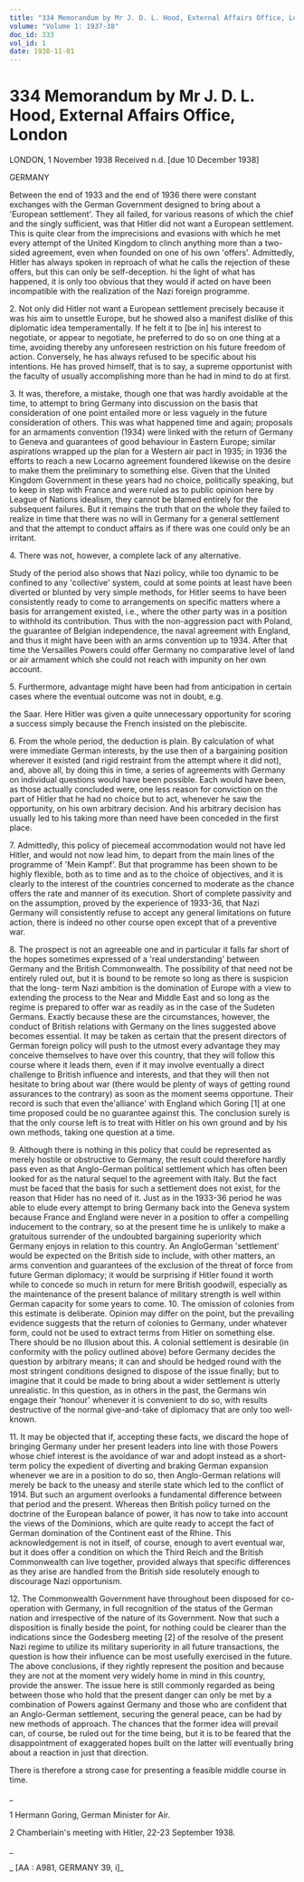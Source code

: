 ```yaml
---
title: "334 Memorandum by Mr J. D. L. Hood, External Affairs Office, London"
volume: "Volume 1: 1937-38"
doc_id: 333
vol_id: 1
date: 1938-11-01
---
```


# 334 Memorandum by Mr J. D. L. Hood, External Affairs Office, London

LONDON, 1 November 1938 Received n.d. [due 10 December 1938]

GERMANY

Between the end of 1933 and the end of 1936 there were constant exchanges with the German Government designed to bring about a 'European settlement'. They all failed, for various reasons of which the chief and the singly sufficient, was that Hitler did not want a European settlement. This is quite clear from the imprecisions and evasions with which he met every attempt of the United Kingdom to clinch anything more than a two-sided agreement, even when founded on one of his own 'offers'. Admittedly, Hitler has always spoken in reproach of what he calls the rejection of these offers, but this can only be self-deception. hi the light of what has happened, it is only too obvious that they would if acted on have been incompatible with the realization of the Nazi foreign programme.

2\. Not only did Hitler not want a European settlement precisely because it was his aim to unsettle Europe, but he showed also a manifest dislike of this diplomatic idea temperamentally. If he felt it to [be in] his interest to negotiate, or appear to negotiate, he preferred to do so on one thing at a time, avoiding thereby any unforeseen restriction on his future freedom of action. Conversely, he has always refused to be specific about his intentions. He has proved himself, that is to say, a supreme opportunist with the faculty of usually accomplishing more than he had in mind to do at first.

3\. It was, therefore, a mistake, though one that was hardly avoidable at the time, to attempt to bring Germany into discussion on the basis that consideration of one point entailed more or less vaguely in the future consideration of others. This was what happened time and again; proposals for an armaments convention (1934) were linked with the return of Germany to Geneva and guarantees of good behaviour in Eastern Europe; similar aspirations wrapped up the plan for a Western air pact in 1935; in 1936 the efforts to reach a new Locarno agreement foundered likewise on the desire to make them the preliminary to something else. Given that the United Kingdom Government in these years had no choice, politically speaking, but to keep in step with France and were ruled as to public opinion here by League of Nations idealism, they cannot be blamed entirely for the subsequent failures. But it remains the truth that on the whole they failed to realize in time that there was no will in Germany for a general settlement and that the attempt to conduct affairs as if there was one could only be an irritant.

4\. There was not, however, a complete lack of any alternative.

Study of the period also shows that Nazi policy, while too dynamic to be confined to any 'collective' system, could at some points at least have been diverted or blunted by very simple methods, for Hitler seems to have been consistently ready to come to arrangements on specific matters where a basis for arrangement existed, i.e., where the other party was in a position to withhold its contribution. Thus with the non-aggression pact with Poland, the guarantee of Belgian independence, the naval agreement with England, and thus it might have been with an arms convention up to 1934. After that time the Versailles Powers could offer Germany no comparative level of land or air armament which she could not reach with impunity on her own account.

5\. Furthermore, advantage might have been had from anticipation in certain cases where the eventual outcome was not in doubt, e.g.

the Saar. Here Hitler was given a quite unnecessary opportunity for scoring a success simply because the French insisted on the plebiscite.

6\. From the whole period, the deduction is plain. By calculation of what were immediate German interests, by the use then of a bargaining position wherever it existed (and rigid restraint from the attempt where it did not), and, above all, by doing this in time, a series of agreements with Germany on individual questions would have been possible. Each would have been, as those actually concluded were, one less reason for conviction on the part of Hitler that he had no choice but to act, whenever he saw the opportunity, on his own arbitrary decision. And his arbitrary decision has usually led to his taking more than need have been conceded in the first place.

7\. Admittedly, this policy of piecemeal accommodation would not have led Hitler, and would not now lead him, to depart from the main lines of the programme of 'Mein Kampf'. But that programme has been shown to be highly flexible, both as to time and as to the choice of objectives, and it is clearly to the interest of the countries concerned to moderate as the chance offers the rate and manner of its execution. Short of complete passivity and on the assumption, proved by the experience of 1933-36, that Nazi Germany will consistently refuse to accept any general limitations on future action, there is indeed no other course open except that of a preventive war.

8\. The prospect is not an agreeable one and in particular it falls far short of the hopes sometimes expressed of a 'real understanding' between Germany and the British Commonwealth. The possibility of that need not be entirely ruled out, but it is bound to be remote so long as there is suspicion that the long- term Nazi ambition is the domination of Europe with a view to extending the process to the Near and Middle East and so long as the regime is prepared to offer war as readily as in the case of the Sudeten Germans. Exactly because these are the circumstances, however, the conduct of British relations with Germany on the lines suggested above becomes essential. It may be taken as certain that the present directors of German foreign policy will push to the utmost every advantage they may conceive themselves to have over this country, that they will follow this course where it leads them, even if it may involve eventually a direct challenge to British influence and interests, and that they will then not hesitate to bring about war (there would be plenty of ways of getting round assurances to the contrary) as soon as the moment seems opportune. Their record is such that even the'alliance' with England which Goring [1] at one time proposed could be no guarantee against this. The conclusion surely is that the only course left is to treat with Hitler on his own ground and by his own methods, taking one question at a time.

9\. Although there is nothing in this policy that could be represented as merely hostile or obstructive to Germany, the result could therefore hardly pass even as that Anglo-German political settlement which has often been looked for as the natural sequel to the agreement with Italy. But the fact must be faced that the basis for such a settlement does not exist, for the reason that Hider has no need of it. Just as in the 1933-36 period he was able to elude every attempt to bring Germany back into the Geneva system because France and England were never in a position to offer a compelling inducement to the contrary, so at the present time he is unlikely to make a gratuitous surrender of the undoubted bargaining superiority which Germany enjoys in relation to this country. An AngloGerman 'settlement' would be expected on the British side to include, with other matters, an arms convention and guarantees of the exclusion of the threat of force from future German diplomacy; it would be surprising if Hitler found it worth while to concede so much in return for mere British goodwill, especially as the maintenance of the present balance of military strength is well within German capacity for some years to come. 10. The omission of colonies from this estimate is deliberate. Opinion may differ on the point, but the prevailing evidence suggests that the return of colonies to Germany, under whatever form, could not be used to extract terms from Hitler on something else. There should be no illusion about this. A colonial settlement is desirable (in conformity with the policy outlined above) before Germany decides the question by arbitrary means; it can and should be hedged round with the most stringent conditions designed to dispose of the issue finally; but to imagine that it could be made to bring about a wider settlement is utterly unrealistic. In this question, as in others in the past, the Germans win engage their 'honour' whenever it is convenient to do so, with results destructive of the normal give-and-take of diplomacy that are only too well-known.

11\. It may be objected that if, accepting these facts, we discard the hope of bringing Germany under her present leaders into line with those Powers whose chief interest is the avoidance of war and adopt instead as a short-term policy the expedient of diverting and braking German expansion whenever we are in a position to do so, then Anglo-German relations will merely be back to the uneasy and sterile state which led to the conflict of 1914. But such an argument overlooks a fundamental difference between that period and the present. Whereas then British policy turned on the doctrine of the European balance of power, it has now to take into account the views of the Dominions, which are quite ready to accept the fact of German domination of the Continent east of the Rhine. This acknowledgement is not in itself, of course, enough to avert eventual war, but it does offer a condition on which the Third Reich and the British Commonwealth can live together, provided always that specific differences as they arise are handled from the British side resolutely enough to discourage Nazi opportunism.

12\. The Commonwealth Government have throughout been disposed for co-operation with Germany, in full recognition of the status of the German nation and irrespective of the nature of its Government. Now that such a disposition is finally beside the point, for nothing could be clearer than the indications since the Godesberg meeting [2] of the resolve of the present Nazi regime to utilize its military superiority in all future transactions, the question is how their influence can be most usefully exercised in the future. The above conclusions, if they rightly represent the position and because they are not at the moment very widely home in mind in this country, provide the answer. The issue here is still commonly regarded as being between those who hold that the present danger can only be met by a combination of Powers against Germany and those who are confident that an Anglo-German settlement, securing the general peace, can be had by new methods of approach. The chances that the former idea will prevail can, of course, be ruled out for the time being, but it is to be feared that the disappointment of exaggerated hopes built on the latter will eventually bring about a reaction in just that direction.

There is therefore a strong case for presenting a feasible middle course in time.

_

1 Hermann Goring, German Minister for Air.

2 Chamberlain's meeting with Hitler, 22-23 September 1938.

_

_ [AA : A981, GERMANY 39, i]_
